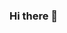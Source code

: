 ### Hi there 👋

<!--

- 🔭 I'm currently an engineering student Specialized in Mechatronics
Motivated, Passionate about Electronics & Embedded Software Development, Fully interested in everything related to automotive /Robotics and AI.
I'm currently working in an autonomous RC car based on AI.
here is my linkedin profile https://www.linkedin.com/in/ayoub-abbani 

- 💬 feel free to reach out to me for speaking inquiries,questions or even comments in abbaniayoub@gmail.com ...

-->
